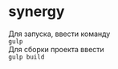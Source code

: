 # synergy
Для запуска, ввести команду<br/>
`gulp` <br/>
Для сборки проекта ввести<br/>
`gulp build`
